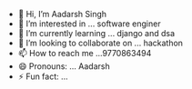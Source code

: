 - 👋 Hi, I’m Aadarsh Singh
- 👀 I’m interested in ... software enginer
- 🌱 I’m currently learning ... django and dsa
- 💞️ I’m looking to collaborate on ... hackathon
- 📫 How to reach me ...9770863494
- 😄 Pronouns: ... Aadarsh
- ⚡ Fun fact: ...

<!---
Aadarshsingh1/Aadarshsingh1 is a ✨ special ✨ repository because its `README.md` (this file) appears on your GitHub profile.
You can click the Preview link to take a look at your changes.
--->
